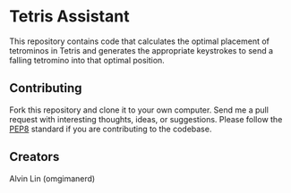 # Tetris Assistant
This repository contains code that calculates the optimal placement of
tetrominos in Tetris and generates the appropriate keystrokes to send a
falling tetromino into that optimal position.

## Contributing
Fork this repository and clone it to your own computer. Send me a pull request
with interesting thoughts, ideas, or suggestions.
Please follow the [PEP8](http://pep8.org) standard if you are contributing
to the codebase.

## Creators
Alvin Lin (omgimanerd)
